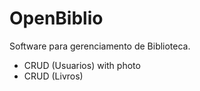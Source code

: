 OpenBiblio
==========

Software para gerenciamento de Biblioteca.
- CRUD (Usuarios) with photo
- CRUD (Livros)
